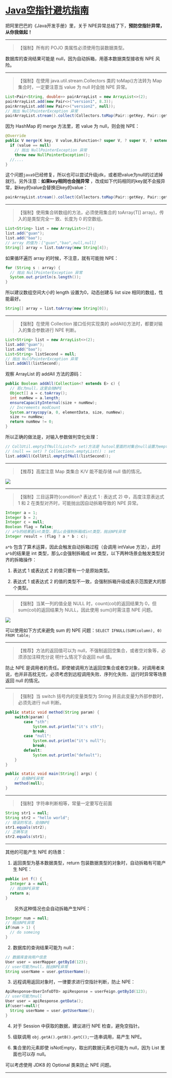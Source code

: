 # [Java空指针避坑指南](https://github.com/superleeyom/blog/issues/35)

把阿里巴巴的《Java开发手册》里，关于 NPE异常总结了下，**预防空指针异常，从你我做起！** 

---

> 【强制】所有的 POJO 类属性必须使用包装数据类型。


数据库的查询结果可能是 null，因为自动拆箱，用基本数据类型接收有 NPE 风险。

---

> 【强制】在使用 java.util.stream.Collectors 类的 toMap()方法转为 Map 集合时，一定要注意当 value 为 null 时会抛 NPE 异常。


```java
List<Pair<String, double>> pairArrayList = new ArrayList<>(2);
pairArrayList.add(new Pair<>("version1", 8.3));
pairArrayList.add(new Pair<>("version2", null));
// 抛出 NullPointerException 异常
pairArrayList.stream().collect(Collectors.toMap(Pair::getKey, Pair::getValue));

```


因为 HashMap 的 merge 方法里，若 value 为 null，则会抛 NPE：

```java
@Override
public V merge(K key, V value,BiFunction<? super V, ? super V, ? extends V> remappingFunction) {
  if (value == null)
    // 抛出 NullPointerException 异常
    throw new NullPointerException();
  //....
}
```


这个问题`java9`已经修复，所以也可以尝试升级jdk，或者把value为null的过滤掉就行。另外注意：**如果key相同也会抛异常** ，改成如下代码相同的key就不会报异常，新key的value会替换旧key的value：

```Java
pairArrayList.stream().collect(Collectors.toMap(Pair::getKey, Pair::getValue,(v1, v2) -> v2))
```


---

> 【强制】使用集合转数组的方法，必须使用集合的 toArray(T[] array)，传入的是类型完全一 致、长度为 0 的空数组。


```java
List<String> list = new ArrayList<>(2);
list.add("guan");
list.add("bao");
// array 的值为：["guan","bao",null,null]
String[] array = list.toArray(new String[4]);
```


如果循环遍历 array 的时候，不注意，就有可能抛 NPE：

```java
for (String s : array) {
  // 抛出 NullPointerException 异常
  System.out.println(s.length());
}
```


所以建议数组空间大小的 length 设置为0，动态创建与 list size 相同的数组，性能最好。

```java
String[] array = list.toArray(new String[0]);
```


---

> 【强制】在使用 Collection 接口任何实现类的 addAll()方法时，都要对输入的集合参数进行 NPE 判断。


```java
List<String> list = new ArrayList<>(2);
list.add("guan");
list.add("bao");
List<String> listSecond = null;
// 抛出 NullPointerException 异常
list.addAll(listSecond);
```


观察 ArrayList 的 addAll 方法的源码：

```java
public Boolean addAll(Collection<? extends E> c) {
  // 若c为null，这里会抛NPE
  Object[] a = c.toArray();
  int numNew = a.length;
  ensureCapacityInternal(size + numNew);
  // Increments modCount
  System.arraycopy(a, 0, elementData, size, numNew);
  size += numNew;
  return numNew != 0;
}
```


所以正确的做法是，对输入参数做判空化处理：

```java
// CollUtil.emptyIfNull(List<T> set)方法是 hutool里面的对集合null设置为empty的方法，方法内实际为：
// (null == set) ? Collections.emptyList() : set
list.addAll(CollUtil.emptyIfNull(listSecond));
```


---

> 【推荐】高度注意 Map 类集合 K/V 能不能存储 null 值的情况。


![](http://image.leeyom.top/blog/20210722121222.png)

---

> 【强制】三目运算符(condition? 表达式 1 : 表达式 2) 中，高度注意表达式 1 和 2 在类型对齐时，可能抛出因自动拆箱导致的 NPE 异常。


```java
Integer a = 1;
Integer b = 2;
Integer c = null;
Boolean flag = false;
// a*b的结果是int类型，那么c会强制拆箱成int类型，抛出NPE异常
Integer result = (flag ? a * b : c);
```


`a*b` 包含了算术运算，因此会触发自动拆箱过程（会调用 intValue 方法），此时`a*b`的结果是 int 类型，那么c会强制拆箱成 int 类型，以下两种场景会触发类型对齐的拆箱操作：

1. 表达式 1 或表达式 2 的值只要有一个是原始类型。 

2. 表达式 1 或表达式 2 的值的类型不一致，会强制拆箱升级成表示范围更大的那个类型。

---

> 【强制】当某一列的值全是 NULL 时，count(col)的返回结果为 0，但 sum(col)的返回结果为 NULL，因此使用 sum()时需注意 NPE 问题。


![](http://image.leeyom.top/blog/20210722143358.png)

可以使用如下方式来避免 sum 的 NPE 问题：`SELECT IFNULL(SUM(column), 0) FROM table;`

---

> 【推荐】方法的返回值可以为 null，不强制返回空集合，或者空对象等，必须添加注释充分说 明什么情况下会返回 null 值。


防止 NPE 是调用者的责任。即使被调用方法返回空集合或者空对象，对调用者来说，也并非高枕无忧，必须考虑到远程调用失败、序列化失败、运行时异常等场景返回 null 的情况。

---

> 【强制】当 switch 括号内的变量类型为 String 并且此变量为外部参数时，必须先进行 null 判断。


```java
public static void method(String param) {
    switch(param) {
        case "sth":
            System.out.println("it's sth");
            break;
        case "null":
            System.out.println("it's null");
            break;
        default:
            System.out.println("default");
    }
}

public static void main(String[] args) {
    // 会报NPE异常
    method(null);
}
```


---

> 【强制】字符串判断相等，常量一定要写在前面


```Java
String str1 = null;
String str2 = "hello world";
// 错误的写法，会抛NPE
str1.equals(str2);
// 正确写法
str2.equals(str1);

```


---

其他的可能产生 NPE 的场景：

1. 返回类型为基本数据类型，return 包装数据类型的对象时，自动拆箱有可能产生 NPE：

```java
public int f() {
  Integer a = null;
  // 抛出NPE异常
  return a;
}
```


&ensp;&ensp;&ensp;&ensp;另外这种情况也会自动拆箱产生NPE：

```java
Integer num = null;
// 抛出NPE异常
if(num > 1) {
  // do someing
}
```


2. 数据库的查询结果可能为 null：

```java
// 数据库查询用户信息
User user = userMapper.getById(123);
// user可能为null，抛出NPE异常
String userName = user.getUserName();
```


3. 远程调用返回对象时，一律要求进行空指针判断，防止 NPE：

```java
ApiResponse<UserInfoDTO> apiResponse = userFeign.getById(123);
// user可能为null
User user = apiResponse.getData();
if(user!=null){
  String userName = user.getUserName();
}
```


4. 对于 Session 中获取的数据，建议进行 NPE 检查，避免空指针。

5. 级联调用 `obj.getA().getB().getC();`一连串调用，易产生 NPE。

6. 集合里的元素即使 isNotEmpty，取出的数据元素也可能为 null，因为 List 里面也可以存 null。

可以考虑使用 JDK8 的 Optional 类来防止 NPE 问题。

---
